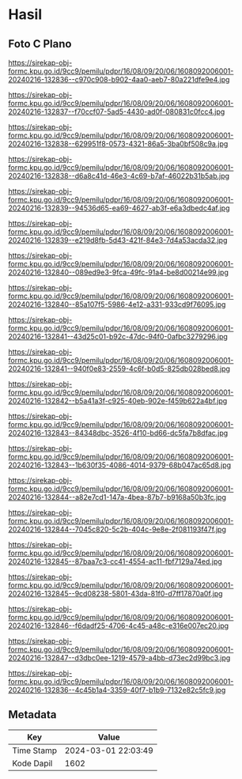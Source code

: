 # Hasil

## Foto C Plano

https://sirekap-obj-formc.kpu.go.id/9cc9/pemilu/pdpr/16/08/09/20/06/1608092006001-20240216-132836--c970c908-b902-4aa0-aeb7-80a221dfe9e4.jpg

https://sirekap-obj-formc.kpu.go.id/9cc9/pemilu/pdpr/16/08/09/20/06/1608092006001-20240216-132837--f70ccf07-5ad5-4430-ad0f-080831c0fcc4.jpg

https://sirekap-obj-formc.kpu.go.id/9cc9/pemilu/pdpr/16/08/09/20/06/1608092006001-20240216-132838--629951f8-0573-4321-86a5-3ba0bf508c9a.jpg

https://sirekap-obj-formc.kpu.go.id/9cc9/pemilu/pdpr/16/08/09/20/06/1608092006001-20240216-132838--d6a8c41d-46e3-4c69-b7af-46022b31b5ab.jpg

https://sirekap-obj-formc.kpu.go.id/9cc9/pemilu/pdpr/16/08/09/20/06/1608092006001-20240216-132839--94536d65-ea69-4627-ab3f-e6a3dbedc4af.jpg

https://sirekap-obj-formc.kpu.go.id/9cc9/pemilu/pdpr/16/08/09/20/06/1608092006001-20240216-132839--e219d8fb-5d43-421f-84e3-7d4a53acda32.jpg

https://sirekap-obj-formc.kpu.go.id/9cc9/pemilu/pdpr/16/08/09/20/06/1608092006001-20240216-132840--089ed9e3-9fca-49fc-91a4-be8d00214e99.jpg

https://sirekap-obj-formc.kpu.go.id/9cc9/pemilu/pdpr/16/08/09/20/06/1608092006001-20240216-132840--85a107f5-5986-4e12-a331-933cd9f76095.jpg

https://sirekap-obj-formc.kpu.go.id/9cc9/pemilu/pdpr/16/08/09/20/06/1608092006001-20240216-132841--43d25c01-b92c-47dc-94f0-0afbc3279296.jpg

https://sirekap-obj-formc.kpu.go.id/9cc9/pemilu/pdpr/16/08/09/20/06/1608092006001-20240216-132841--940f0e83-2559-4c6f-b0d5-825db028bed8.jpg

https://sirekap-obj-formc.kpu.go.id/9cc9/pemilu/pdpr/16/08/09/20/06/1608092006001-20240216-132842--b5a41a3f-c925-40eb-902e-f459b622a4bf.jpg

https://sirekap-obj-formc.kpu.go.id/9cc9/pemilu/pdpr/16/08/09/20/06/1608092006001-20240216-132843--84348dbc-3526-4f10-bd66-dc5fa7b8dfac.jpg

https://sirekap-obj-formc.kpu.go.id/9cc9/pemilu/pdpr/16/08/09/20/06/1608092006001-20240216-132843--1b630f35-4086-4014-9379-68b047ac65d8.jpg

https://sirekap-obj-formc.kpu.go.id/9cc9/pemilu/pdpr/16/08/09/20/06/1608092006001-20240216-132844--a82e7cd1-147a-4bea-87b7-b9168a50b3fc.jpg

https://sirekap-obj-formc.kpu.go.id/9cc9/pemilu/pdpr/16/08/09/20/06/1608092006001-20240216-132844--7045c820-5c2b-404c-9e8e-2f081193f47f.jpg

https://sirekap-obj-formc.kpu.go.id/9cc9/pemilu/pdpr/16/08/09/20/06/1608092006001-20240216-132845--87baa7c3-cc41-4554-ac11-fbf7129a74ed.jpg

https://sirekap-obj-formc.kpu.go.id/9cc9/pemilu/pdpr/16/08/09/20/06/1608092006001-20240216-132845--9cd08238-5801-43da-81f0-d7ff17870a0f.jpg

https://sirekap-obj-formc.kpu.go.id/9cc9/pemilu/pdpr/16/08/09/20/06/1608092006001-20240216-132846--f6dadf25-4706-4c45-a48c-e316e007ec20.jpg

https://sirekap-obj-formc.kpu.go.id/9cc9/pemilu/pdpr/16/08/09/20/06/1608092006001-20240216-132847--d3dbc0ee-1219-4579-a4bb-d73ec2d99bc3.jpg

https://sirekap-obj-formc.kpu.go.id/9cc9/pemilu/pdpr/16/08/09/20/06/1608092006001-20240216-132836--4c45b1a4-3359-40f7-b1b9-7132e82c5fc9.jpg


## Metadata

| Key        | Value               |
| ---------- | ------------------- |
| Time Stamp | 2024-03-01 22:03:49 |
| Kode Dapil | 1602                |



